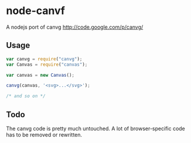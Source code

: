 # node-canvf

A nodejs port of canvg
http://code.google.com/p/canvg/

## Usage
```` js
var canvg = require("canvg");
var Canvas = require("canvas");

var canvas = new Canvas();

canvg(canvas, '<svg>...</svg>');

/* and so on */

````

## Todo

The canvg code is pretty much untouched. A lot of browser-specific code has to be removed or rewritten.
